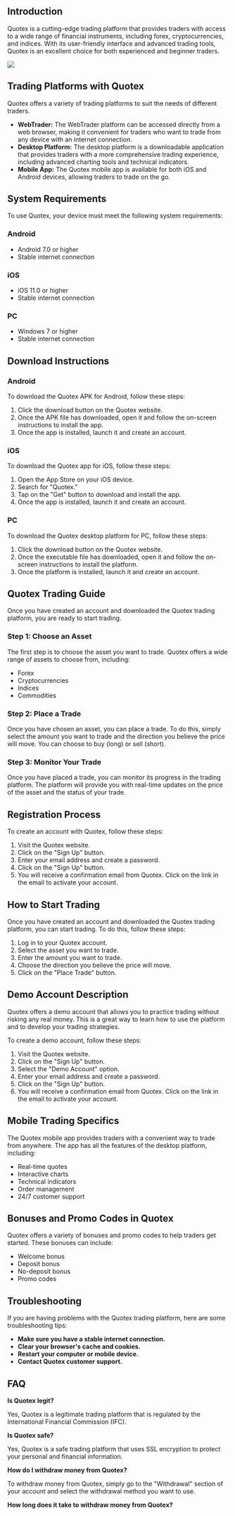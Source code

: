 ## Introduction

Quotex is a cutting-edge trading platform that provides traders with
access to a wide range of financial instruments, including forex,
cryptocurrencies, and indices. With its user-friendly interface and
advanced trading tools, Quotex is an excellent choice for both
experienced and beginner traders.

[![](https://static.quotex.io/files/10_en/300_250.jpg)](https://traff.sbs/brokerqxlid)

## Trading Platforms with Quotex

Quotex offers a variety of trading platforms to suit the needs of
different traders.

-   **WebTrader:** The WebTrader platform can be accessed directly from
    a web browser, making it convenient for traders who want to trade
    from any device with an internet connection.
-   **Desktop Platform:** The desktop platform is a downloadable
    application that provides traders with a more comprehensive trading
    experience, including advanced charting tools and technical
    indicators.
-   **Mobile App:** The Quotex mobile app is available for both iOS and
    Android devices, allowing traders to trade on the go.

## System Requirements

To use Quotex, your device must meet the following system requirements:

### Android

-   Android 7.0 or higher
-   Stable internet connection

### iOS

-   iOS 11.0 or higher
-   Stable internet connection

### PC

-   Windows 7 or higher
-   Stable internet connection

## Download Instructions

### Android

To download the Quotex APK for Android, follow these steps:

1.  Click the download button on the Quotex website.
2.  Once the APK file has downloaded, open it and follow the on-screen
    instructions to install the app.
3.  Once the app is installed, launch it and create an account.

### iOS

To download the Quotex app for iOS, follow these steps:

1.  Open the App Store on your iOS device.
2.  Search for "Quotex."
3.  Tap on the "Get" button to download and install the app.
4.  Once the app is installed, launch it and create an account.

### PC

To download the Quotex desktop platform for PC, follow these steps:

1.  Click the download button on the Quotex website.
2.  Once the executable file has downloaded, open it and follow the
    on-screen instructions to install the platform.
3.  Once the platform is installed, launch it and create an account.

## Quotex Trading Guide

Once you have created an account and downloaded the Quotex trading
platform, you are ready to start trading.

### Step 1: Choose an Asset

The first step is to choose the asset you want to trade. Quotex offers a
wide range of assets to choose from, including:

-   Forex
-   Cryptocurrencies
-   Indices
-   Commodities

### Step 2: Place a Trade

Once you have chosen an asset, you can place a trade. To do this, simply
select the amount you want to trade and the direction you believe the
price will move. You can choose to buy (long) or sell (short).

### Step 3: Monitor Your Trade

Once you have placed a trade, you can monitor its progress in the
trading platform. The platform will provide you with real-time updates
on the price of the asset and the status of your trade.

## Registration Process

To create an account with Quotex, follow these steps:

1.  Visit the Quotex website.
2.  Click on the "Sign Up" button.
3.  Enter your email address and create a password.
4.  Click on the "Sign Up" button.
5.  You will receive a confirmation email from Quotex. Click on the link
    in the email to activate your account.

## How to Start Trading

Once you have created an account and downloaded the Quotex trading
platform, you can start trading. To do this, follow these steps:

1.  Log in to your Quotex account.
2.  Select the asset you want to trade.
3.  Enter the amount you want to trade.
4.  Choose the direction you believe the price will move.
5.  Click on the "Place Trade" button.

## Demo Account Description

Quotex offers a demo account that allows you to practice trading without
risking any real money. This is a great way to learn how to use the
platform and to develop your trading strategies.

To create a demo account, follow these steps:

1.  Visit the Quotex website.
2.  Click on the "Sign Up" button.
3.  Select the "Demo Account" option.
4.  Enter your email address and create a password.
5.  Click on the "Sign Up" button.
6.  You will receive a confirmation email from Quotex. Click on the link
    in the email to activate your account.

## Mobile Trading Specifics

The Quotex mobile app provides traders with a convenient way to trade
from anywhere. The app has all the features of the desktop platform,
including:

-   Real-time quotes
-   Interactive charts
-   Technical indicators
-   Order management
-   24/7 customer support

## Bonuses and Promo Codes in Quotex

Quotex offers a variety of bonuses and promo codes to help traders get
started. These bonuses can include:

-   Welcome bonus
-   Deposit bonus
-   No-deposit bonus
-   Promo codes

## Troubleshooting

If you are having problems with the Quotex trading platform, here are
some troubleshooting tips:

-   **Make sure you have a stable internet connection.**
-   **Clear your browser\'s cache and cookies.**
-   **Restart your computer or mobile device.**
-   **Contact Quotex customer support.**

## FAQ

**Is Quotex legit?**

Yes, Quotex is a legitimate trading platform that is regulated by the
International Financial Commission (IFC).

**Is Quotex safe?**

Yes, Quotex is a safe trading platform that uses SSL encryption to
protect your personal and financial information.

**How do I withdraw money from Quotex?**

To withdraw money from Quotex, simply go to the "Withdrawal"
section of your account and select the withdrawal method you want to
use.

**How long does it take to withdraw money from Quotex?**

